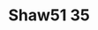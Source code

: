<a name="material" />

# Shaw51 35
<script type="application/ld+json">
  {
    "@context": "https://schema.org/",
    "@type": "ChemicalSubstance",
    "http://purl.org/dc/terms/conformsTo":
      {
        "@type": "CreativeWork",
        "@id": "https://bioschemas.org/profiles/ChemicalSubstance/0.4-RELEASE/"
      },
    "@id": "https://egonw.github.io/nanowiki/nanowiki65.html#material",
    "name": "Shaw51 35",
    "sameAs": "http://127.0.0.1/mediawiki/index.php/Special:URIResolver/Shaw51_35"
  }
</script>


